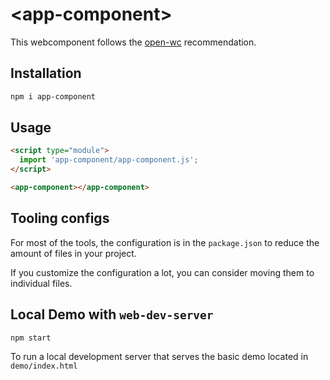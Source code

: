 # \<app-component>

This webcomponent follows the [open-wc](https://github.com/open-wc/open-wc) recommendation.

## Installation
```bash
npm i app-component
```

## Usage
```html
<script type="module">
  import 'app-component/app-component.js';
</script>

<app-component></app-component>
```



## Tooling configs

For most of the tools, the configuration is in the `package.json` to reduce the amount of files in your project.

If you customize the configuration a lot, you can consider moving them to individual files.

## Local Demo with `web-dev-server`
```bash
npm start
```
To run a local development server that serves the basic demo located in `demo/index.html`
